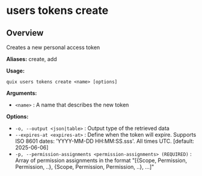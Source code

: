 # users tokens create

## Overview

Creates a new personal access token

**Aliases:** create, add

**Usage:**

```
quix users tokens create <name> [options]
```

**Arguments:**

- `<name>` : A name that describes the new token

**Options:**

- `-o, --output <json|table>` : Output type of the retrieved data
- `--expires-at <expires-at>` : Define when the token will expire. Supports ISO 8601 dates: 'YYYY-MM-DD HH:MM:SS.sss'. All times UTC. [default: 2025-06-06]
- `-p, --permission-assignments <permission-assignments> (REQUIRED)` : Array of permission assignments in the format "[{Scope, Permission, Permission, ..}, {Scope, Permission, Permission, ..}, ...]"

